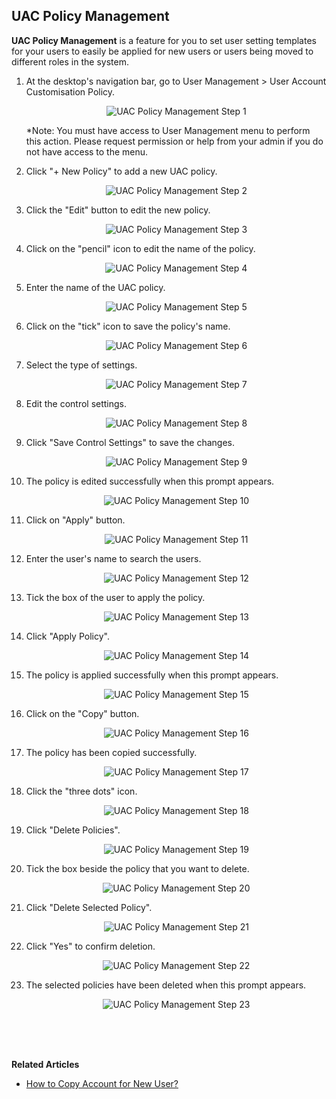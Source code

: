 ## UAC Policy Management

**UAC Policy Management** is a feature for you to set user setting templates for your users to easily be applied for new users or users being moved to different roles in the system.<br>


1. At the desktop's navigation bar, go to User Management > User Account Customisation Policy.

   <p align="center">
     <img src="img/UAC_Policy_Management_Step_1.png" alt="UAC Policy Management Step 1">
   </p>

   *Note: You must have access to User Management menu to perform this action. Please request permission or help from your admin if you do not have access to the menu.<br>

2. Click "+ New Policy" to add a new UAC policy.

   <p align="center">
     <img src="img/UAC_Policy_Management_Step_2.png" alt="UAC Policy Management Step 2">
   </p>

3. Click the "Edit" button to edit the new policy.

   <p align="center">
     <img src="img/UAC_Policy_Management_Step_3.png" alt="UAC Policy Management Step 3">
   </p>

4. Click on the "pencil" icon to edit the name of the policy.

   <p align="center">
     <img src="img/UAC_Policy_Management_Step_4.png" alt="UAC Policy Management Step 4">
   </p>
   
5. Enter the name of the UAC policy.

   <p align="center">
     <img src="img/UAC_Policy_Management_Step_5.png" alt="UAC Policy Management Step 5">
   </p>
   
6. Click on the "tick" icon to save the policy's name.

   <p align="center">
     <img src="img/UAC_Policy_Management_Step_6.png" alt="UAC Policy Management Step 6">
   </p>
   
7. Select the type of settings.

   <p align="center">
     <img src="img/UAC_Policy_Management_Step_7.png" alt="UAC Policy Management Step 7">
   </p>
   
8. Edit the control settings.

   <p align="center">
     <img src="img/UAC_Policy_Management_Step_8.png" alt="UAC Policy Management Step 8">
   </p>
   
9. Click "Save Control Settings" to save the changes.

   <p align="center">
     <img src="img/UAC_Policy_Management_Step_9.png" alt="UAC Policy Management Step 9">
   </p>
   
10. The policy is edited successfully when this prompt appears.

    <p align="center">
      <img src="img/UAC_Policy_Management_Step_10.png" alt="UAC Policy Management Step 10">
    </p>
   
11. Click on "Apply" button.

    <p align="center">
      <img src="img/UAC_Policy_Management_Step_11.png" alt="UAC Policy Management Step 11">
    </p>
   
12. Enter the user's name to search the users.

    <p align="center">
      <img src="img/UAC_Policy_Management_Step_12.png" alt="UAC Policy Management Step 12">
    </p>
   
13. Tick the box of the user to apply the policy.

    <p align="center">
      <img src="img/UAC_Policy_Management_Step_13.png" alt="UAC Policy Management Step 13">
    </p>
   
14. Click "Apply Policy".

    <p align="center">
      <img src="img/UAC_Policy_Management_Step_14.png" alt="UAC Policy Management Step 14">
    </p>
   
15. The policy is applied successfully when this prompt appears.

    <p align="center">
      <img src="img/UAC_Policy_Management_Step_15.png" alt="UAC Policy Management Step 15">
    </p>
   
16. Click on the "Copy" button.

    <p align="center">
      <img src="img/UAC_Policy_Management_Step_16.png" alt="UAC Policy Management Step 16">
    </p>
   
17. The policy has been copied successfully.

    <p align="center">
      <img src="img/UAC_Policy_Management_Step_17.png" alt="UAC Policy Management Step 17">
    </p>
   
18. Click the "three dots" icon.

    <p align="center">
      <img src="img/UAC_Policy_Management_Step_18.png" alt="UAC Policy Management Step 18">
    </p>
   
19. Click "Delete Policies".

    <p align="center">
      <img src="img/UAC_Policy_Management_Step_19.png" alt="UAC Policy Management Step 19">
    </p>
   
20. Tick the box beside the policy that you want to delete.

    <p align="center">
      <img src="img/UAC_Policy_Management_Step_20.png" alt="UAC Policy Management Step 20">
    </p>
   
21. Click "Delete Selected Policy".

    <p align="center">
      <img src="img/UAC_Policy_Management_Step_21.png" alt="UAC Policy Management Step 21">
    </p>
   
22. Click "Yes" to confirm deletion.

    <p align="center">
      <img src="img/UAC_Policy_Management_Step_22.png" alt="UAC Policy Management Step 22">
    </p>
   
23. The selected policies have been deleted when this prompt appears.

    <p align="center">
      <img src="img/UAC_Policy_Management_Step_23.png" alt="UAC Policy Management Step 23">
    </p>
    <br><br><br>

**Related Articles**
- [How to Copy Account for New User?](Copy_Account.md)

